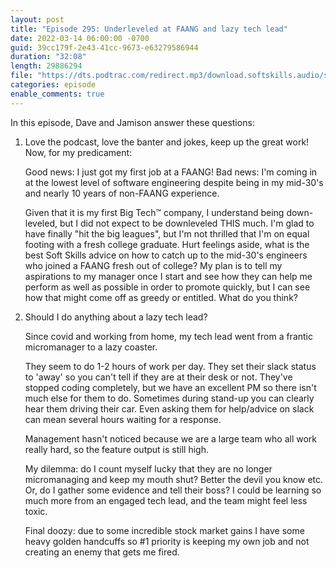 ```yaml
---
layout: post
title: "Episode 295: Underleveled at FAANG and lazy tech lead"
date: 2022-03-14 06:00:00 -0700
guid: 39cc179f-2e43-41cc-9673-e63279586944
duration: "32:08"
length: 29886294
file: "https://dts.podtrac.com/redirect.mp3/download.softskills.audio/sse-295.mp3"
categories: episode
enable_comments: true
---
```


In this episode, Dave and Jamison answer these questions:

1. Love the podcast, love the banter and jokes, keep up the great work!  Now, for my predicament:
   
   Good news: I just got my first job at a FAANG!
   Bad news: I'm coming in at the lowest level of software engineering despite being in my mid-30's and nearly 10 years of non-FAANG experience.
   
   Given that it is my first Big Tech™ company, I understand being down-leveled, but I did not expect to be downleveled THIS much.  I'm glad to have finally "hit the big leagues", but I'm not thrilled that I'm on equal footing with a fresh college graduate.  Hurt feelings aside, what is the best Soft Skills advice on how to catch up to the mid-30's engineers who joined a FAANG fresh out of college?  My plan is to tell my aspirations to my manager once I start and see how they can help me perform as well as possible in order to promote quickly, but I can see how that might come off as greedy or entitled.  What do you think?

2. Should I do anything about a lazy tech lead?
   
   Since covid and working from home, my tech lead went from a frantic micromanager to a lazy coaster.
   
   They seem to do 1-2 hours of work per day. They set their slack status to 'away' so you can't tell if they are at their desk or not. They've stopped coding completely, but we have an excellent PM so there isn't much else for them to do. Sometimes during stand-up you can clearly hear them driving their car. Even asking them for help/advice on slack can mean several hours waiting for a response.
   
   Management hasn't noticed because we are a large team who all work really hard, so the feature output is still high.
   
   My dilemma: do I count myself lucky that they are no longer micromanaging and keep my mouth shut? Better the devil you know etc. Or, do I gather some evidence and tell their boss? I could be learning so much more from an engaged tech lead, and the team might feel less toxic.
   
   Final doozy: due to some incredible stock market gains I have some heavy golden handcuffs so #1 priority is keeping my own job and not creating an enemy that gets me fired.

